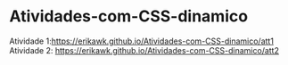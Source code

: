 # Atividades-com-CSS-dinamico
Atividade 1:https://erikawk.github.io/Atividades-com-CSS-dinamico/att1
Atividade 2: https://erikawk.github.io/Atividades-com-CSS-dinamico/att2
